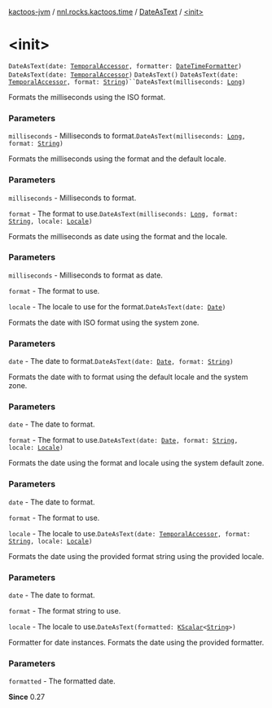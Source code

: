 [kactoos-jvm](../../index.md) / [nnl.rocks.kactoos.time](../index.md) / [DateAsText](index.md) / [&lt;init&gt;](./-init-.md)

# &lt;init&gt;

`DateAsText(date: `[`TemporalAccessor`](http://docs.oracle.com/javase/8/docs/api/java/time/temporal/TemporalAccessor.html)`, formatter: `[`DateTimeFormatter`](http://docs.oracle.com/javase/8/docs/api/java/time/format/DateTimeFormatter.html)`)`
`DateAsText(date: `[`TemporalAccessor`](http://docs.oracle.com/javase/8/docs/api/java/time/temporal/TemporalAccessor.html)`)`
`DateAsText()`
`DateAsText(date: `[`TemporalAccessor`](http://docs.oracle.com/javase/8/docs/api/java/time/temporal/TemporalAccessor.html)`, format: `[`String`](https://kotlinlang.org/api/latest/jvm/stdlib/kotlin/-string/index.html)`)``DateAsText(milliseconds: `[`Long`](https://kotlinlang.org/api/latest/jvm/stdlib/kotlin/-long/index.html)`)`

Formats the milliseconds using the ISO format.

### Parameters

`milliseconds` - Milliseconds to format.`DateAsText(milliseconds: `[`Long`](https://kotlinlang.org/api/latest/jvm/stdlib/kotlin/-long/index.html)`, format: `[`String`](https://kotlinlang.org/api/latest/jvm/stdlib/kotlin/-string/index.html)`)`

Formats the milliseconds using the format and the default locale.

### Parameters

`milliseconds` - Milliseconds to format.

`format` - The format to use.`DateAsText(milliseconds: `[`Long`](https://kotlinlang.org/api/latest/jvm/stdlib/kotlin/-long/index.html)`, format: `[`String`](https://kotlinlang.org/api/latest/jvm/stdlib/kotlin/-string/index.html)`, locale: `[`Locale`](http://docs.oracle.com/javase/8/docs/api/java/util/Locale.html)`)`

Formats the milliseconds as date using the format and the locale.

### Parameters

`milliseconds` - Milliseconds to format as date.

`format` - The format to use.

`locale` - The locale to use for the format.`DateAsText(date: `[`Date`](http://docs.oracle.com/javase/8/docs/api/java/util/Date.html)`)`

Formats the date with ISO format using the system zone.

### Parameters

`date` - The date to format.`DateAsText(date: `[`Date`](http://docs.oracle.com/javase/8/docs/api/java/util/Date.html)`, format: `[`String`](https://kotlinlang.org/api/latest/jvm/stdlib/kotlin/-string/index.html)`)`

Formats the date with to format using the default locale and the system
zone.

### Parameters

`date` - The date to format.

`format` - The format to use.`DateAsText(date: `[`Date`](http://docs.oracle.com/javase/8/docs/api/java/util/Date.html)`, format: `[`String`](https://kotlinlang.org/api/latest/jvm/stdlib/kotlin/-string/index.html)`, locale: `[`Locale`](http://docs.oracle.com/javase/8/docs/api/java/util/Locale.html)`)`

Formats the date using the format and locale using the system default
zone.

### Parameters

`date` - The date to format.

`format` - The format to use.

`locale` - The locale to use.`DateAsText(date: `[`TemporalAccessor`](http://docs.oracle.com/javase/8/docs/api/java/time/temporal/TemporalAccessor.html)`, format: `[`String`](https://kotlinlang.org/api/latest/jvm/stdlib/kotlin/-string/index.html)`, locale: `[`Locale`](http://docs.oracle.com/javase/8/docs/api/java/util/Locale.html)`)`

Formats the date using the provided format string using the provided
locale.

### Parameters

`date` - The date to format.

`format` - The format string to use.

`locale` - The locale to use.`DateAsText(formatted: `[`KScalar`](../../nnl.rocks.kactoos/-k-scalar.md)`<`[`String`](https://kotlinlang.org/api/latest/jvm/stdlib/kotlin/-string/index.html)`>)`

Formatter for date instances.
Formats the date using the provided formatter.

### Parameters

`formatted` - The formatted date.

**Since**
0.27

